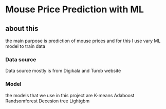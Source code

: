 # Mouse Price Prediction with ML

## about this
the main purpose is prediction of mouse prices and for this I use vary ML model to train data 
### Data source
Data source mostly is from Digikala and Turob website

### Model
the models that we use in this project are 
K-means
Adaboost
Randsomforest
Decesion tree
Lightgbm
